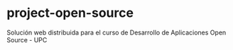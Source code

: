 # project-open-source
Solución web distribuida para el curso de Desarrollo de Aplicaciones Open Source - UPC
